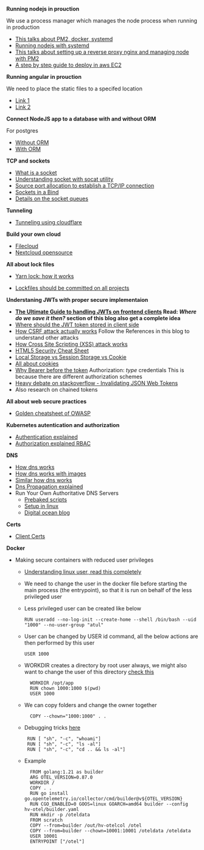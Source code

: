 **Running nodejs in prouction**

We use a process manager which manages the node process when running in production
- [This talks about PM2, docker, systemd](https://maximorlov.com/start-node-js-in-production/)
- [Running nodejs with systemd](https://www.axllent.org/docs/nodejs-service-with-systemd/)
- [This talks about setting up a reverse proxy nginx and managing node with PM2](https://www.digitalocean.com/community/tutorials/how-to-set-up-a-node-js-application-for-production-on-debian-10)
- [A step by step guide to deploy in aws EC2](https://gist.github.com/piyushgarg-dev/8b14c87c8ff4d626ecbc747b6b9fc57f)

**Running angular in prouction**

We need to place the static files to a specifed location
- [Link 1](https://arjunphp.com/deploy-angular-app-production-nginx/)
- [Link 2](https://balramchavan.medium.com/deploy-angular-application-in-nginx-server-on-digitalocean-ubuntu-droplet-28380524811e)


**Connect NodeJS app to a database with and without ORM**

For postgres

- [Without ORM](https://dev.to/miku86/nodejs-postgresql-how-to-connect-our-database-to-our-simple-express-server-without-an-orm-10o0)
- [With ORM](https://dev.to/miku86/nodejs-postgresql-how-to-connect-our-database-to-our-simple-express-server-with-an-orm-gcm)

**TCP and sockets**
- [What is a socket](https://www.howtogeek.com/devops/what-are-unix-sockets-and-how-do-they-work/)
- [Understanding socket with socat utility](https://www.digitalocean.com/community/tutorials/understanding-sockets)
- [Source port allocation to establish a TCP/IP connection](https://idea.popcount.org/2014-04-03-bind-before-connect/)
- [Sockets in a Bind](https://blog.heroku.com/sockets-in-a-bind)
- [Details on the socket queues](https://blog.cloudflare.com/syn-packet-handling-in-the-wild/)

**Tunneling**

- [Tunneling using cloudflare](https://www.youtube.com/watch?v=BnWfbv7Fy-k)

**Build your own cloud**
- [Filecloud](https://www.youtube.com/watch?v=xBIowQ0WaR8)
- [Nextcloud opensource](https://nextcloud.com)

**All about lock files**
- [Yarn lock: how it works](https://11sigma.com/blog/2021/09/03/yarn-lock-how-it-works-and-what-you-risk-without-maintaining-yarn-dependencies-deep-dive/)

- [Lockfiles should be committed on all projects](https://classic.yarnpkg.com/blog/2016/11/24/lockfiles-for-all/)

**Understaning JWTs with proper secure implementaion**
- **[The Ultimate Guide to handling JWTs on frontend clients](https://hasura.io/blog/best-practices-of-using-jwt-with-graphql) Read: _Where do we save it then?_ section of this blog also get a complete idea**
- [Where should the JWT token stored in client side](https://github.com/OWASP/CheatSheetSeries/blob/master/cheatsheets/JSON_Web_Token_for_Java_Cheat_Sheet.md#token-storage-on-client-side)
- [How CSRF attack actually works](https://owasp.org/www-community/attacks/csrf) Follow the References in this blog to understand other attacks
- [How Cross Site Scripting (XSS) attack works](https://owasp.org/www-community/attacks/xss/)
- [HTML5 Security Cheat Sheet](https://cheatsheetseries.owasp.org/cheatsheets/HTML5_Security_Cheat_Sheet.html)
- [Local Storage vs Session Storage vs Cookie](https://www.xenonstack.com/insights/local-vs-session-storage-vs-cookie)
- [All about cookies](https://developer.mozilla.org/en-US/docs/Web/HTTP/Cookies)
- [Why Bearer before the token](https://developer.mozilla.org/en-US/docs/Web/HTTP/Headers/Authorization#directives) Authorization: _type_ credentials
This is because there are different authorization schemes
- [Heavy debate on stackoverflow - Invalidating JSON Web Tokens](https://stackoverflow.com/questions/21978658/invalidating-json-web-tokens/52407314#52407314)
- Also research on chained tokens

**All about web secure practices**
- [Golden cheatsheet of OWASP](https://github.com/OWASP/CheatSheetSeries/tree/master/cheatsheets)

**Kubernetes autentication and authorization**
- [Authentication explained](https://www.weave.works/blog/kubernetes-authentication)
- [Authorization explained RBAC](https://learnk8s.io/rbac-kubernetes)

**DNS**
- [How dns works](https://www.namecheap.com/dns/what-is-dns-domain-name-system-definition/)
- [How dns works with images](https://howdns.works/)
- [Similar how dns works](https://phoenixnap.com/kb/what-is-domain-name-system-works)
- [Dns Propagation explained](https://www.namecheap.com/support/knowledgebase/article.aspx/9622/10/dns-propagation-explained)
- Run Your Own Authoritative DNS Servers
    - [Prebaked scripts](https://www.joshmcguigan.com/blog/run-your-own-dns-servers/)
    - [Setup in linux](https://opensource.com/article/17/4/build-your-own-name-server)
    - [Digital ocean blog](https://www.digitalocean.com/community/tutorials/how-to-configure-bind-as-an-authoritative-only-dns-server-on-ubuntu-14-04)

**Certs**

- [Client Certs](https://medium.com/@sevcsik/authentication-using-https-client-certificates-3c9d270e8326)

**Docker**
- Making secure containers with reduced user privileges
    - [Understanding linux user, read this completely](https://www.freecodecamp.org/news/how-to-manage-users-in-linux/#how-to-create-users)
    - We need to change the user in the docker file before starting the main process (the entrypoint), so that it is run on behalf of the less privileged user
    - Less privileged user can be created like below
    
        `RUN useradd --no-log-init --create-home --shell /bin/bash --uid "1000" --no-user-group "atul" `
    - User can be changed by USER id command, all the below actions are then performed by this user
        
        `USER 1000`
    - WORKDIR creates a directory by root user always, we might also want to change the user of this directory [check this](https://github.com/moby/moby/issues/36408)

            WORKDIR /opt/app
            RUN chown 1000:1000 $(pwd)
            USER 1000
    - We can copy folders and change the owner together
            
            COPY --chown="1000:1000" . .
     - Debugging tricks [here](https://docs.docker.com/engine/reference/builder/#understand-how-arg-and-from-interact) 

            RUN [ "sh", "-c", "whoami"]
            RUN [ "sh", "-c", "ls -al"]
            RUN [ "sh", "-c", "cd .. && ls -al"]
    - Example

            FROM golang:1.21 as builder
            ARG OTEL_VERSION=0.87.0
            WORKDIR /
            COPY . .
            RUN go install go.opentelemetry.io/collector/cmd/builder@v${OTEL_VERSION}
            RUN CGO_ENABLED=0 GOOS=linux GOARCH=amd64 builder --config hv-otel/builder.yaml
            RUN mkdir -p /oteldata
            FROM scratch
            COPY --from=builder /out/hv-otelcol /otel
            COPY --from=builder --chown=10001:10001 /oteldata /oteldata
            USER 10001
            ENTRYPOINT ["/otel"]
